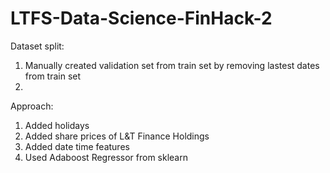 # LTFS-Data-Science-FinHack-2

Dataset split:
1. Manually created validation set from train set by removing lastest dates from train set
2. 

Approach:
  1. Added holidays
  2. Added share prices of L&T Finance Holdings
  3. Added date time features
  4. Used Adaboost Regressor from sklearn
